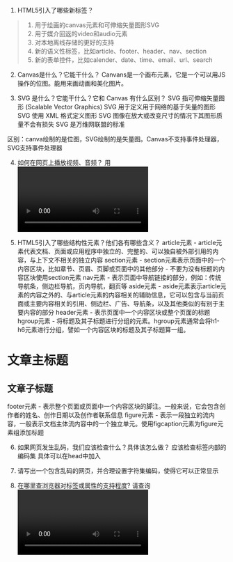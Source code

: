 1. HTML5引入了哪些新标签？
>1. 用于绘画的canvas元素和可伸缩矢量图形SVG
>2. 用于媒介回返的video和audio元素
>3. 对本地离线存储的更好的支持
>4. 新的语义性标签，比如article、footer、header、nav、section
>5. 新的表单控件，比如calender、date、time、email、url、search


2. Canvas是什么？它能干什么？
Canvans是一个画布元素，它是一个可以用JS操作的位图。能用来画动画和美化图片。

3. SVG 是什么？它能干什么？它和 Canvas 有什么区别？
SVG 指可伸缩矢量图形 (Scalable Vector Graphics)
SVG 用于定义用于网络的基于矢量的图形
SVG 使用 XML 格式定义图形
SVG 图像在放大或改变尺寸的情况下其图形质量不会有损失
SVG 是万维网联盟的标准

区别：canva绘制的是位图，SVG绘制的是矢量图。Canvas不支持事件处理器，SVG支持事件处理器

4. 如何在网页上播放视频、音频？
用<video>标签放视频
<audio>标签放音频

5. HTML5引入了哪些结构性元素？他们各有哪些含义？
article元素 - article元素代表文档、页面或应用程序中独立的、完整的、可以独自被外部引用的内容，与上下文不相关的独立内容
section元素 - section元素表示页面中的一个内容区块，比如章节、页眉、页脚或页面中的其他部分 - 不要为没有标题的内容区块使用section元素
nav元素 - 表示页面中导航链接的部分，例如：传统导航条，侧边栏导航，页内导航，翻页等
aside元素 - aside元素表示article元素的内容之外的、与article元素的内容相关的辅助信息，它可以包含与当前页面或主要内容相关的引用、侧边栏、广告、导航条，以及其他类似的有别于主要内容的部分
header元素 - 表示页面中一个内容区块或整个页面的标题
hgroup元素 - 将标题及其子标题进行分组的元素。hgroup元素通常会将h1-h6元素进行分组，譬如一个内容区块的标题及其子标题算一组。
<hgroup>
  <h1>文章主标题</h1>
  <h2>文章子标题</h2>
</hgroup>
footer元素 - 表示整个页面或页面中一个内容区块的脚注。一般来说，它会包含创作者的姓名、创作日期以及创作者联系信息
figure元素 - 表示一段独立的流内容，一般表示文档主体流内容中的一个独立单元。使用figcaption元素为figure元素组添加标题

6. 如果网页发生乱码，我们应该检查什么？具体该怎么做？
应该检查<head>标签内部的编码集
具体可以在head中加入<meta charset="utf-8">

7. 请写出一个包含乱码的网页，并合理设置字符集编码，使得它可以正常显示


8. 在哪里查浏览器对标签或属性的支持程度? 请查询<video>标签的浏览器兼容性，并截图
在该网站查询：https://caniuse.com/。

